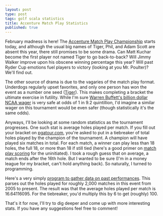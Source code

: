 ```yaml
---
layout: post
type: post
tags: golf scala statistics
title: Accenture Match Play Statistics
published: true
---
```


February madness is here!  The [Accenture Match Play Championship](http://www.worldgolfchampionships.com/accenture-match-play-championship.html) starts today, and although the usual big names of Tiger, Phil, and Adam Scott are absent this year, there still promises to be some drama.  Can Matt Kuchar become the first player not named Tiger to go back-to-back?  Will Jimmy Walker improve upon his obscene winning percentage this year?  Will past Ryder Cup emotions fuel players to victory (looking at you Mr. Poulter)?  We'll find out.

The other source of drama is due to the vagaries of the match play format.  Underdogs regularly upset favorites, and only one person has won the event as a number one seed ([Tiger](http://en.wikipedia.org/wiki/WGC-Accenture_Match_Play_Championship)).  This makes completing a bracket the ultimate exercise in futility.  While I'm sure [Warren Buffett's billion dollar NCAA wager](http://www.cbssports.com/collegebasketball/eye-on-college-basketball/24416823/warren-buffett-dan-gilbert-offering-1-billion-for-perfect-tourney-bracket) is very safe at odds of 1 in 9.2 quintillion, I'd imagine a similar wager on this tournament would be even safer (though statistically it's the same odds).

Anyways, I'll be looking at some random statistics as the tournament progresses.  One such stat is average holes played per match.  If you fill out your bracket on [pgatour.com](http://fantasy.pgatour.com/), you're asked to put in a tiebreaker of total holes played by the champion of the tournament.  A champion will have played six matches in total.  For each match, a winner can play less than 18 holes, the full 18, or more than 18 if still tied (here's a good primer on [match play scoring](http://golf.about.com/od/beginners/a/matchplayscore.htm) for the uninitiated).  I took a rough guess that on average, a match ends after the 16th hole.  But I wanted to be sure (I'm in a money league for my bracket, can't hold anything back).  So naturally, I turned to programming.

Here's a very simply [program to gather data on past performances](https://github.com/josephpconley/scala/blob/master/scrape/src/main/scala/com/josephpconley/golf/MatchPlay.scala).  This parses out the holes played for roughly 2,000 matches in this event from 2005 to present.  The result was that the average holes played per match is 16.64116095.  For the tiebreaker, you'd multiply this by 6 to get (roughly) 100.

That's it for now, I'll try to dig deeper and come up with more interesting stats.  If you have any suggestions feel free to comment!  